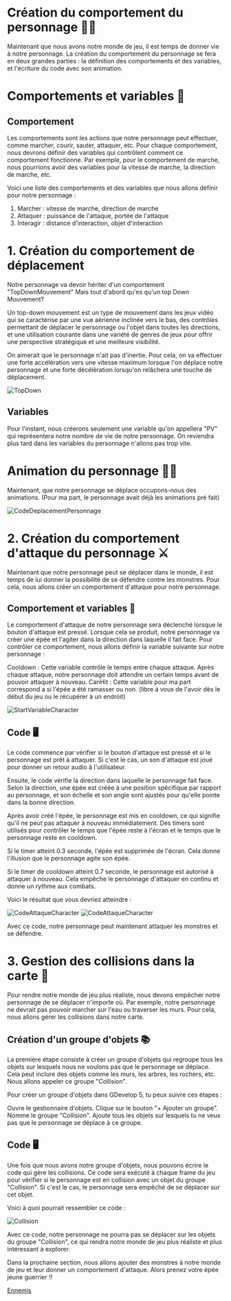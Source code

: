 # Création du comportement du personnage 🏃‍♂️

Maintenant que nous avons notre monde de jeu, il est temps de donner vie à notre personnage. La création du comportement du personnage se fera en deux grandes parties : la définition des comportements et des variables, et l'écriture du code avec son animation.

# Comportements et variables 📝

 ## Comportement
Les comportements sont les actions que notre personnage peut effectuer, comme marcher, courir, sauter, attaquer, etc. Pour chaque comportement, nous devrons définir des variables qui contrôlent comment ce comportement fonctionne. Par exemple, pour le comportement de marche, nous pourrions avoir des variables pour la vitesse de marche, la direction de marche, etc.

Voici une liste des comportements et des variables que nous allons définir pour notre personnage :

1. Marcher : vitesse de marche, direction de marche
2. Attaquer : puissance de l'attaque, portée de l'attaque
3. Interagir : distance d'interaction, objet d'interaction
   
# 1. Création du comportement de déplacement

Notre personnage va devoir hériter d'un comportement "TopDownMouvement" Mais tout d'abord qu'es qu'un top Down Mouvement?

Un top-down mouvement est un type de mouvement dans les jeux vidéo qui se caractérise par une vue aérienne inclinée vers le bas, des contrôles permettant de déplacer le personnage ou l'objet dans toutes les directions, et une utilisation courante dans une variété de genres de jeux pour offrir une perspective stratégique et une meilleure visibilité.

On aimerait que le personnage n'ait pas d'inertie. Pour cela, on va effectuer une forte accélération vers une vitesse maximum lorsque l'on déplace notre personnage et une forte décélération lorsqu'on relâchera une touche de déplacement.

![TopDown](Images/TopDownPlayer.png)

## Variables

Pour l'instant, nous créerons seulement une variable qu'on appellera "PV" qui représentera notre nombre de vie de notre personnage. On reviendra plus tard dans les variables du personnage n'allons pas trop vite.

# Animation du personnage 🏃‍♂️

Maintenant, que notre personnage se déplace occupons-nous des animations. (Pour ma part, le personnage avait déjà les animations pré fait)

![CodeDeplacementPersonnage](Images/CodePersonageDeplacement.png)

# 2. Création du comportement d'attaque du personnage ⚔️

Maintenant que notre personnage peut se déplacer dans le monde, il est temps de lui donner la possibilité de se défendre contre les monstres. Pour cela, nous allons créer un comportement d'attaque pour notre personnage.

## Comportement et variables 📝

Le comportement d'attaque de notre personnage sera déclenché lorsque le bouton d'attaque est pressé. Lorsque cela se produit, notre personnage va créer une épée et l'agiter dans la direction dans laquelle il fait face. Pour contrôler ce comportement, nous allons définir la variable suivante sur notre personnage :

Cooldown : Cette variable contrôle le temps entre chaque attaque. Après chaque attaque, notre personnage doit attendre un certain temps avant de pouvoir attaquer à nouveau.
CanHit : Cette variable pour ma part correspond a si l'épée a été ramasser ou non. (libre à vous de l'avoir dès le début du jeu ou le récupérer à un endroit)

![StartVariableCharacter](Images/StartVariableCharacter.png)

## Code 🖥️

Le code commence par vérifier si le bouton d'attaque est pressé et si le personnage est prêt à attaquer. Si c'est le cas, un son d'attaque est joué pour donner un retour audio à l'utilisateur.

Ensuite, le code vérifie la direction dans laquelle le personnage fait face. Selon la direction, une épée est créée à une position spécifique par rapport au personnage, et son échelle et son angle sont ajustés pour qu'elle pointe dans la bonne direction.

Après avoir créé l'épée, le personnage est mis en cooldown, ce qui signifie qu'il ne peut pas attaquer à nouveau immédiatement. Des timers sont utilisés pour contrôler le temps que l'épée reste à l'écran et le temps que le personnage reste en cooldown.

Si le timer atteint 0.3 seconde, l'épée est supprimée de l'écran. Cela donne l'illusion que le personnage agite son épée.

Si le timer de cooldown atteint 0.7 seconde, le personnage est autorisé à attaquer à nouveau. Cela empêche le personnage d'attaquer en continu et donne un rythme aux combats.

Voici le résultat que vous devriez atteindre :

![CodeAttaqueCharacter](Images/CodeAttaqueCharacterP1.png)
![CodeAttaqueCharacter](Images/CodeAttaqueCharacterP2.png)


Avec ce code, notre personnage peut maintenant attaquer les monstres et se défendre.

# 3. Gestion des collisions dans la carte 🚧

Pour rendre notre monde de jeu plus réaliste, nous devons empêcher notre personnage de se déplacer n'importe où. Par exemple, notre personnage ne devrait pas pouvoir marcher sur l'eau ou traverser les murs. Pour cela, nous allons gérer les collisions dans notre carte.

## Création d'un groupe d'objets 📚

La première étape consiste à créer un groupe d'objets qui regroupe tous les objets sur lesquels nous ne voulons pas que le personnage se déplace. Cela peut inclure des objets comme les murs, les arbres, les rochers, etc. Nous allons appeler ce groupe "Collision".

Pour créer un groupe d'objets dans GDevelop 5, tu peux suivre ces étapes :

Ouvre le gestionnaire d'objets.
Clique sur le bouton "+ Ajouter un groupe".
Nomme le groupe "Collision".
Ajoute tous les objets sur lesquels tu ne veux pas que le personnage se déplace à ce groupe.

## Code 🖥️

Une fois que nous avons notre groupe d'objets, nous pouvons écrire le code qui gère les collisions. Ce code sera exécuté à chaque frame du jeu pour vérifier si le personnage est en collision avec un objet du groupe "Collision". Si c'est le cas, le personnage sera empêché de se déplacer sur cet objet.

Voici à quoi pourrait ressembler ce code :

![Collision](Images/Collision.png)

Avec ce code, notre personnage ne pourra pas se déplacer sur les objets du groupe "Collision", ce qui rendra notre monde de jeu plus réaliste et plus intéressant à explorer.



Dans la prochaine section, nous allons ajouter des monstres à notre monde de jeu et leur donner un comportement d'attaque. Alors prenez votre épée jeune guerrier !!

[Ennemis](https://github.com/g404-code-gaming/Zelda-Like-CodeGaming/blob/main/Cr%C3%A9ation-Du-Jeu/03_Ennemis.md)
